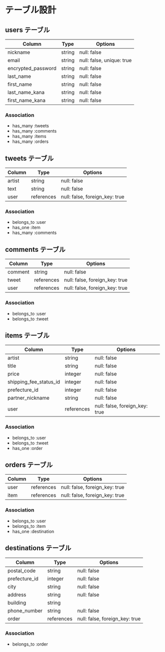 # テーブル設計

## users テーブル
| Column               | Type       | Options                   |
| -------------------- | ---------- | --------------------------|
| nickname             | string     | null: false               |
| email                | string     | null: false, unique: true |
| encrypted_password   | string     | null: false               |
| last_name            | string     | null: false               |
| first_name           | string     | null: false               |
| last_name_kana       | string     | null: false               |
| first_name_kana      | string     | null: false               |

### Association

- has_many :tweets
- has_many :comments
- has_many :items
- has_many :orders

## tweets テーブル

| Column                 | Type       | Options                        |
| ---------------------- | ---------- | ------------------------------ |
| artist                 | string     | null: false                    |
| text                   | string     | null: false                    |
| user                   | references | null: false, foreign_key: true |

### Association

- belongs_to :user
- has_one :item
- has_many :comments

## comments テーブル

| Column                 | Type       | Options                        |
| ---------------------- | ---------- | ------------------------------ |
| comment                | string     | null: false                    |
| tweet                  | references | null: false, foreign_key: true |
| user                   | references | null: false, foreign_key: true |

### Association

- belongs_to :user
- belongs_to :tweet

## items テーブル

| Column                 | Type       | Options                        |
| ---------------------- | ---------- | ------------------------------ |
| artist                 | string     | null: false                    |
| title                  | string     | null: false                    |
| price                  | integer    | null: false                    |
| shipping_fee_status_id | integer    | null: false                    |
| prefecture_id          | integer    | null: false                    |
| partner_nickname       | string     | null: false                    |
| user                   | references | null: false, foreign_key: true |

### Association

- belongs_to :user
- belongs_to :tweet
- has_one :order

## orders テーブル

| Column | Type       | Options                        |
| ------ | ---------- | ------------------------------ |
| user   | references | null: false, foreign_key: true |
| item   | references | null: false, foreign_key: true |

### Association

- belongs_to :user
- belongs_to :item
- has_one :destination

## destinations テーブル

| Column        | Type       | Options                        |
| ------------- | ---------- | ------------------------------ |
| postal_code   | string     | null: false                    |
| prefecture_id | integer    | null: false                    |
| city          | string     | null: false                    |
| address       | string     | null: false                    |
| building      | string     |                                |
| phone_number  | string     | null: false                    |
| order         | references | null: false, foreign_key: true |

### Association

- belongs_to :order
